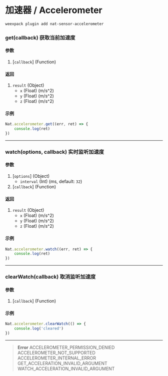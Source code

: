 # 加速器 / Accelerometer

```bash
weexpack plugin add nat-sensor-accelerometer
```

### get(callback) <span class="sub">获取当前加速度</span>

#### 参数
1. [`callback`] (Function)

#### 返回
1. `result` (Object)
	- `x` (Float) (m/s^2)
	- `y` (Float) (m/s^2)
	- `z` (Float) (m/s^2)

#### 示例
```js
Nat.accelerometer.get((err, ret) => {
	console.log(ret)
})
```

---

### watch(options, callback) <span class="sub">实时监听加速度</span>

#### 参数
1. [`options`] (Object)
	- `interval` (Int) (ms, default: `32`)
2. [`callback`] (Function)

#### 返回
1. `result` (Object)
	- `x` (Float) (m/s^2)
	- `y` (Float) (m/s^2)
	- `z` (Float) (m/s^2)

#### 示例
```js
Nat.accelerometer.watch((err, ret) => {
	console.log(ret)
})
```

---

### clearWatch(callback) <span class="sub">取消监听加速度</span>

#### 参数
1. [`callback`] (Function)

#### 示例
```js
Nat.accelerometer.clearWatch(() => {
	console.log('cleared')
})
```

---

> **Error**	
> ACCELEROMETER_PERMISSION_DENIED	
> ACCELEROMETER_NOT_SUPPORTED	
> ACCELEROMETER_INTERNAL_ERROR	
> GET_ACCELERATION_INVALID_ARGUMENT	
> WATCH_ACCELERATION_INVALID_ARGUMENT	

